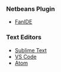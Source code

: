 

### Netbeans Plugin

* [FanIDE](https://github.com/fanx-dev/fanIDE)

### Text Editors
* [Sublime Text](https://github.com/fanx-dev/sublime-fantom)
* [VS Code](https://github.com/a-mackay/fantom-syntax-highlighting)
* [Atom](https://atom.io/packages/language-fantom)
